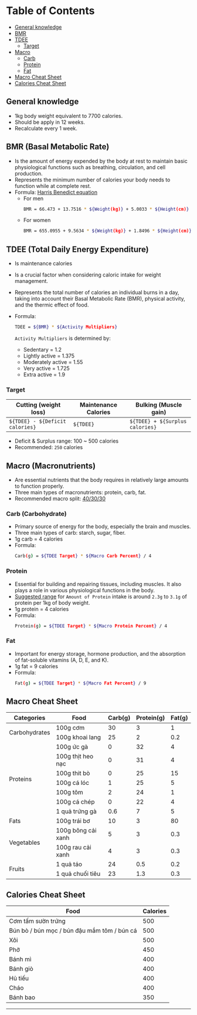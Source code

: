 # Table of Contents

- [General knowledge](#general-knowledge)
- [BMR](#bmr-basal-metabolic-rate)
- [TDEE](#tdee-total-daily-energy-expenditure)
  - [Target](#target)
- [Macro](#macro-macronutrients)
  - [Carb](#carb-carbohydrateb)
  - [Protein](#protein)
  - [Fat](#fat)
- [Macro Cheat Sheet](#macro-cheat-sheet)
- [Calories Cheat Sheet](#calories-cheat-sheet)

## General knowledge

- 1kg body weight equivalent to 7700 calories.
- Should be apply in 12 weeks.
- Recalculate every 1 week.

## BMR (Basal Metabolic Rate)

- Is the amount of energy expended by the body at rest to maintain basic physiological functions such as breathing, circulation, and cell production.
- Represents the minimum number of calories your body needs to function while at complete rest.
- Formula: [Harris Benedict equation](https://www.ncbi.nlm.nih.gov/pmc/articles/PMC7784146)
  - For men
    ```bash
    BMR = 66.473 + 13.7516 * ${Weight(kg)} + 5.0033 * ${Height(cm)} – 6.755 * ${Age(years)}
    ```
  - For women
    ```bash
    BMR = 655.0955 + 9.5634 * ${Weight(kg)} + 1.8496 * ${Height(cm)} – 4.6756 * ${Age(years)}
    ```

## TDEE (Total Daily Energy Expenditure)

- Is maintenance calories
- Is a crucial factor when considering caloric intake for weight management.
- Represents the total number of calories an individual burns in a day, taking into account their Basal Metabolic Rate (BMR), physical activity, and the thermic effect of food.
- Formula:

  ```bash
  TDEE = ${BMR} * ${Activity Multipliers}
  ```

  `Activity Multipliers` is determined by:

  - Sedentary = 1.2
  - Lightly active = 1.375
  - Moderately active = 1.55
  - Very active = 1.725
  - Extra active = 1.9

### Target

| Cutting (weight loss)           | Maintenance Calories | Bulking (Muscle gain)           |
| ------------------------------- | -------------------- | ------------------------------- |
| `${TDEE} - ${Deficit calories}` | `${TDEE}`            | `${TDEE} + ${Surplus calories}` |

- Deficit & Surplus range: 100 ~ 500 calories
- Recommended: `250` calories

## Macro (Macronutrients)

- Are essential nutrients that the body requires in relatively large amounts to function properly.
- Three main types of macronutrients: protein, carb, fat.
- Recommended macro split: [40/30/30](https://www.ideafit.com/nutrition/the-science-behind-40-30-30)

### Carb (Carbohydrate)

- Primary source of energy for the body, especially the brain and muscles.
- Three main types of carb: starch, sugar, fiber.
- 1g carb = 4 calories
- Formula:
  ```bash
  Carb(g) = ${TDEE Target} * ${Macro Carb Percent} / 4
  ```

### Protein

- Essential for building and repairing tissues, including muscles. It also plays a role in various physiological functions in the body.
- [Suggested range](https://pubmed.ncbi.nlm.nih.gov/24864135) for `Amount of Protein` intake is around `2.3g` to `3.1g` of protein per 1kg of body weight.
- 1g protein = 4 calories
- Formula:
  ```bash
  Protein(g) = ${TDEE Target} * ${Macro Protein Percent} / 4
  ```

### Fat

- Important for energy storage, hormone production, and the absorption of fat-soluble vitamins (A, D, E, and K).
- 1g fat = 9 calories
- Formula:
  ```bash
  Fat(g) = ${TDEE Target} * ${Macro Fat Percent} / 9
  ```

## Macro Cheat Sheet

<table>
  <thead>
    <tr>
      <th>Categories</th>
      <th>Food</th>
      <th>Carb(g)</th>
      <th>Protein(g)</th>
      <th>Fat(g)</th>
    </tr>
  </thead>
  <tbody>
    <tr>
      <td rowspan=2>Carbohydrates</td>
      <td>100g cơm</td><td>30</td><td>3</td><td>1</td>
    </tr>
    <tr>
      <td>100g khoai lang</td><td>25</td><td>2</td><td>0.2</td>
    </tr>
    <tr>
      <td rowspan=7>Proteins</td>
      <td>100g ức gà</td><td>0</td><td>32</td><td>4</td>
    </tr>
    <tr>
      <td>100g thịt heo nạc</td><td>0</td><td>31</td><td>4</td>
    </tr>
    <tr>
      <td>100g thit bò</td><td>0</td><td>25</td><td>15</td>
    </tr>
    <tr>
      <td>100g cá lóc</td><td>1</td><td>25</td><td>5</td>
    </tr>
    <tr>
      <td>100g tôm</td><td>2</td><td>24</td><td>1</td>
    </tr>
    <tr>
      <td>100g cá chép</td><td>0</td><td>22</td><td>4</td>
    </tr>
    <tr>
      <td>1 quả trứng gà</td><td>0.6</td><td>7</td><td>5</td>
    </tr>
    <tr>
      <td rowspan=1>Fats</td>
      <td>100g trái bơ</td><td>10</td><td>3</td><td>80</td>
    </tr>
    <tr>
      <td rowspan=2>Vegetables</td>
      <td>100g bông cải xanh</td><td>5</td><td>3</td><td>0.3</td>
    </tr>
    <tr>
      <td>100g rau cải xanh</td><td>4</td><td>3</td><td>0.3</td>
    </tr>
    <tr>
    <td rowspan=2>Fruits</td>
      <td>1 quả táo</td><td>24</td><td>0.5</td><td>0.2</td>
    </tr>
    <tr>
      <td>1 quả chuối tiêu</td><td>23</td><td>1.3</td><td>0.3</td>
    </tr>
  </tbody>
</table>

## Calories Cheat Sheet

<table>
  <thead>
    <tr>
      <th>Food</th>
      <th>Calories</th>
    </tr>
  </thead>
  <tbody>
    <tr>
      <td>Cơm tấm sườn trứng</td><td>500</td>
    </tr>
    <tr>
      <td>Bún bò / bún mọc / bún đậu mắm tôm / bún cá</td><td>500</td>
    </tr>
    <tr>
      <td>Xôi</td><td>500</td>
    </tr>
    <tr>
      <td>Phở</td><td>450</td>
    </tr>
    <tr>
      <td>Bánh mì</td><td>400</td>
    </tr>
    <tr>
      <td>Bánh giò</td><td>400</td>
    </tr>
    <tr>
      <td>Hủ tiếu</td><td>400</td>
    </tr>
    <tr>
      <td>Cháo</td><td>400</td>
    </tr>
    <tr>
      <td>Bánh bao</td><td>350</td>
    </tr>
  </tbody>
</table>

---
